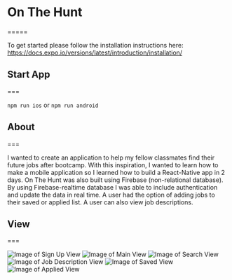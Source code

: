 # On The Hunt
=====

To get started please follow the installation instructions here:
https://docs.expo.io/versions/latest/introduction/installation/

## Start App
===

``npm run ios`` or ``npm run android``

## About
===

I wanted to create an application to help my fellow classmates find their future jobs after bootcamp. With this inspiration, I wanted to learn how to make a mobile application so I learned how to build a React-Native app in 2 days. On The Hunt was also built using Firebase (non-relational database). By using Firebase-realtime database I was able to include authentication and update the data in real time. A user had the option of adding jobs to their saved or applied list. A user can also view job descriptions.

## View
===

![Image of Sign Up View](https://github.com/Amagonzalez27/OnTheHunt/blob/master/assets/signup-view.png&w=800&h=600?raw=true)
![Image of Main View](https://github.com/Amagonzalez27/OnTheHunt/blob/master/assets/main-view.png&w=800&h=600?raw=true)
![Image of Search View](https://github.com/Amagonzalez27/OnTheHunt/blob/master/assets/search-view.png&w=800&h=600?raw=true)
![Image of Job Description View](https://github.com/Amagonzalez27/OnTheHunt/blob/master/assets/job-desc-view.png&w=800&h=600?raw=true)
![Image of Saved View](https://github.com/Amagonzalez27/OnTheHunt/blob/master/assets/save-view.png&w=800&h=600?raw=true)
![Image of Applied View]()

